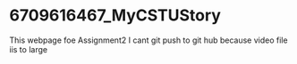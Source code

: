 # 6709616467_MyCSTUStory
This webpage foe Assignment2
I cant git push to git hub because video file iis to large
